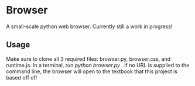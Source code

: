 # Browser
A small-scale python web browser. Currently still a work in progress!

## Usage
Make sure to clone all 3 required files: browser.py, browser.css, and runtime.js. In a terminal, run *python browser.py <optional URL>* . If no URL is supplied to the command line, the browser will open to the textbook that this project is based off of! 

